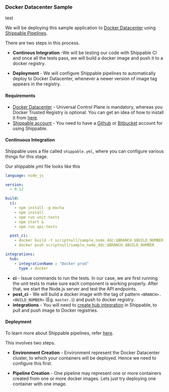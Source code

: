 ### Docker Datacenter Sample
test

We will be deploying this sample application to [Docker Datacenter](https://www.docker.com/products/docker-datacenter) using [Shippable Pipelines](http://ship-docsv2.s3-website-us-west-2.amazonaws.com/pipelines_overview/).

There are two steps in this process.
- __Continous Integration__ -We will be testing our code with Shippable CI and once all the tests pass, we will build a docker image and push it to a docker registry.

- __Deployment__ - We will configure Shippable pipelines to automatically deploy to Docker Datacenter, whenever a newer version of image tag appears in the registry.

#### Requirements
- [Docker Datacenter](https://www.docker.com/products/docker-datacenter) - Universal Control Plane is mandatory, whereas you Docker Trusted Registry is optional. You can get an idea of how to install it from [here](https://docs.docker.com/ucp/evaluation-install/).
- [Shippable account](https://shippable.com/) - You need to have a [Github](https://github.com/) or [Bitbucket](https://bitbucket.org/) account for using Shippable.

#### Continuous Integration
Shippable uses a file called `shippable.yml`, where you can configure various things for this stage.

Our shippable.yml file looks like this
```yaml
language: node_js

version:
  - 0.12

build:
  ci:
    - npm install -g mocha
    - npm install
    - npm run unit-tests
    - npm start &
    - npm run api-tests

  post_ci:
    - docker build -t scriptnull/sample_node_ddc:$BRANCH.$BUILD_NUMBER .
    - docker push scriptnull/sample_node_ddc:$BRANCH.$BUILD_NUMBER

integrations:
  hub:
    - integrationName : "Docker prod"
      type : docker
```
- __ci__ - Issue commands to run the tests. In our case, we are first running the unit tests to make sure each component is working properly. After that, we start the Node.js server and test the API endpoints.
- __post_ci__ - We will build a docker image with the tag of pattern `<BRANCH>.<BUILD_NUMBER>` (Eg. `master.1`) and push to docker registry.
- __integrations__ - You will need to [create hub integration](http://docs.shippable.com/int_docker_registries/) in Shippable, to pull and push image to Docker registries.

#### Deployment
To learn more about Shippable pipelines, refer [here](http://docs.shippable.com/pipelines_overview/).

 This involves two steps.
 - __Environment Creation__ - Environment represent the Docker Datacenter cluster, to which your containers will be deployed. Hence we need to configure this first.

 - __Pipeline Creation__ - One pipeline may represent one or  more containers created from one or more docker images. Lets just try deploying one container with one image.
